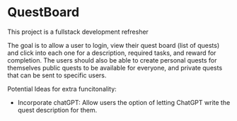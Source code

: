 # QuestBoard

This project is a fullstack development refresher

The goal is to allow a user to login, view their quest board (list of quests) and click into each one for a description, required tasks, and reward for completion. The users should also be able to create personal quests for themselves  public quests to be available for everyone, and private quests that can be sent to specific users. 

Potential Ideas for extra funcitonality: 
- Incorporate chatGPT: Allow users the option of letting ChatGPT write the quest description for them. 
